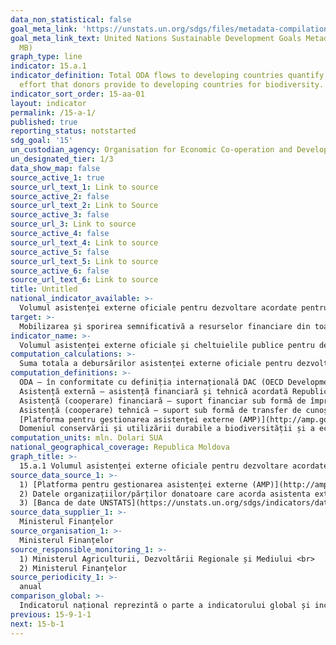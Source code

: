 ```yaml
---
data_non_statistical: false
goal_meta_link: 'https://unstats.un.org/sdgs/files/metadata-compilation/Metadata-Goal-15.pdf '
goal_meta_link_text: United Nations Sustainable Development Goals Metadata (PDF 4.0
  MB)
graph_type: line
indicator: 15.a.1
indicator_definition: Total ODA flows to developing countries quantify the public
  effort that donors provide to developing countries for biodiversity.
indicator_sort_order: 15-aa-01
layout: indicator
permalink: /15-a-1/
published: true
reporting_status: notstarted
sdg_goal: '15'
un_custodian_agency: Organisation for Economic Co-operation and Development (OECD)
un_designated_tier: 1/3
data_show_map: false
source_active_1: true
source_url_text_1: Link to source
source_active_2: false
source_url_text_2: Link to Source
source_active_3: false
source_url_3: Link to source
source_active_4: false
source_url_text_4: Link to source
source_active_5: false
source_url_text_5: Link to source
source_active_6: false
source_url_text_6: Link to source
title: Untitled
national_indicator_available: >-
  Volumul asistenței externe oficiale pentru dezvoltare acordate pentru conservarea și utilizarea durabilă a biodiversității  și a ecosistemelor
target: >-
  Mobilizarea și sporirea semnificativă a resurselor financiare din toate sursele pentru a conserva și utiliza în mod durabil biodiversitatea și ecosistemele
indicator_name: >-
  Volumul asistenței externe oficiale și cheltuielile publice pentru dezvoltare acordate pentru conservarea și utilizarea durabilă a biodiversității  și a ecosistemelor
computation_calculations: >-
  Suma totala a debursărilor asistenței externe oficiale pentru dezvoltare (ODA) de la toți donatorii pentru conservarea și utilizarea durabilă a biodiversității și a ecosistemelor.
computation_definitions: >-
  ODA – în conformitate cu definiția internațională DAC (OECD Development Assistance Committee) aceasta reprezintă "fluxurile către țări și teritorii din lista DAC a beneficiarilor de ODA și ale instituțiilor multilaterale care sunt : (i) furnizate de agenții oficiale, inclusiv de guvernele naționale și locale sau de agențiile executive ale acestora; și (ii) fiecare tranzacție este gestionată cu obiectivul principal de promovare a dezvoltării economice și a bunăstării țărilor în curs de dezvoltare; și este de natură concesională și transmite un element de grant de cel puțin 25% (calculat la o rată de reducere de 10%). ( [A se vedea](http://www.oecd.org/dac/stats/officialdevelopmentassistancedefinitionandcoverage.htm) ) <br> 
  Asistență externă – asistență financiară și tehnică acordată Republicii Moldova, Guvernului și/sau altor autorități publice de către comunitatea creditorilor/donatorilor (art.9 din HG nr. 377 din 25.04.2018, cu privire la reglementarea cadrului instituțional și mecanismului de coordonare și management  al asistenței externe).<br> 
  Asistență (cooperare) financiară – suport financiar sub formă de împrumuturi, granturi, inclusiv livrări de bunuri și/sau lucrări pentru implementarea proiectelor/programelor;<br> 
  Asistență (cooperare) tehnică – suport sub formă de transfer de cunoștințe, inclusiv tehnologii, metodologii și tehnici în cadrul proiectelor/programelor;<br> 
  [Platforma pentru gestionarea asistenței externe (AMP)](http://amp.gov.md/TEMPLATE/ampTemplate/dashboard/build/index.html) – sistem informațional automatizat accesibil on-line, în cadrul căruia este încărcată și stocată informația privind proiectele/programele de asistență externă din Republica Moldova.<br> 
  Domeniul conservării și utilizării durabile a biodiversității și a ecosistemelor –  este definit în conformitate cu standardele DAC/OECD și cuprinde toate codurile sectoriale conform clasificării CRS din secțiunea 410 „ Protecția generală a mediului înconjurător”, codul 41030 „Bio-diversitate”
computation_units: mln. Dolari SUA
national_geographical_coverage: Republica Moldova
graph_title: >-
  15.a.1 Volumul asistenței externe oficiale pentru dezvoltare acordate pentru conservarea și utilizarea durabilă a biodiversității  și a ecosistemelor
source_data_source_1: >-
  1) [Platforma pentru gestionarea asistenței externe (AMP)](http://amp.gov.md/portal/sites/default/files/inline/amp-planul_de_gestiune_a_datelor_0.pdf)  <br> 
  2) Datele organizațiilor/părților donatoare care acorda asistenta externa pentru RM<br> 
  3) [Banca de date UNSTATS](https://unstats.un.org/sdgs/indicators/database/)
source_data_supplier_1: >-
  Ministerul Finanțelor
source_organisation_1: >-
  Ministerul Finanțelor
source_responsible_monitoring_1: >-
  1) Ministerul Agriculturii, Dezvoltării Regionale și Mediului <br> 
  2) Ministerul Finanțelor
source_periodicity_1: >-
  anual
comparison_global: >-
  Indicatorul național reprezintă o parte a indicatorului global și include doar asistenta externa oficială pentru dezvoltare acordată sectorului vizat, fără cheltuielile publice naționale care în cadrul metadatelor pentru indicatorul global sunt specificate doar în denumirea acestuia. nu și în cadrul formulei de calculare
previous: 15-9-1-1
next: 15-b-1
---
```

